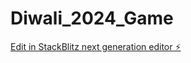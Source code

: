 # Diwali_2024_Game

[Edit in StackBlitz next generation editor ⚡️](https://stackblitz.com/~/github.com/debsouryadatta/Diwali_2024_Game)